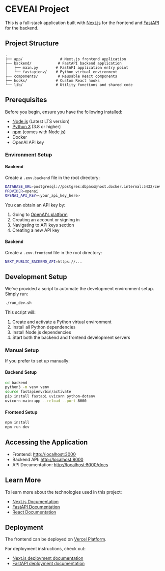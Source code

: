 # CEVEAI Project

This is a full-stack application built with [Next.js](https://nextjs.org) for the frontend and [FastAPI](https://fastapi.tiangolo.com/) for the backend.

## Project Structure

```
.
├── app/                 # Next.js frontend application
├── backend/            # FastAPI backend application
│   ├── main.py        # FastAPI application entry point
│   └── fastapienv/    # Python virtual environment
├── components/         # Reusable React components
├── hooks/             # Custom React hooks
└── lib/               # Utility functions and shared code
```

## Prerequisites

Before you begin, ensure you have the following installed:
- [Node.js](https://nodejs.org/) (Latest LTS version)
- [Python 3](https://www.python.org/) (3.8 or higher)
- [npm](https://www.npmjs.com/) (comes with Node.js)
- Docker 
- OpenAI API key

### Environment Setup

#### Backend
Create a `.env.backend` file in the root directory:

```bash
DATABASE_URL=postgresql://postgres:dbpass@host.docker.internal:5432/ceveai
PROVIDER=openai
OPENAI_API_KEY=<your_api_key_here>
```

You can obtain an API key by:
1. Going to [OpenAI's platform](https://platform.openai.com/)
2. Creating an account or signing in
3. Navigating to API keys section
4. Creating a new API key

#### Backend
Create a `.env.frontend` file in the root directory:

```bash
NEXT_PUBLIC_BACKEND_API=https://...
```

## Development Setup

We've provided a script to automate the development environment setup. Simply run:

```bash
./run_dev.sh
```

This script will:
1. Create and activate a Python virtual environment
2. Install all Python dependencies
3. Install Node.js dependencies
4. Start both the backend and frontend development servers

### Manual Setup

If you prefer to set up manually:

#### Backend Setup
```bash
cd backend
python3 -m venv venv
source fastapienv/bin/activate
pip install fastapi uvicorn python-dotenv
uvicorn main:app --reload --port 8000
```

#### Frontend Setup
```bash
npm install
npm run dev
```

## Accessing the Application

- Frontend: [http://localhost:3000](http://localhost:3000)
- Backend API: [http://localhost:8000](http://localhost:8000)
- API Documentation: [http://localhost:8000/docs](http://localhost:8000/docs)

## Learn More

To learn more about the technologies used in this project:

- [Next.js Documentation](https://nextjs.org/docs)
- [FastAPI Documentation](https://fastapi.tiangolo.com/)
- [React Documentation](https://react.dev/)

## Deployment

The frontend can be deployed on [Vercel Platform](https://vercel.com/new?utm_medium=default-template&filter=next.js&utm_source=create-next-app&utm_campaign=create-next-app-readme).

For deployment instructions, check out:
- [Next.js deployment documentation](https://nextjs.org/docs/app/building-your-application/deploying)
- [FastAPI deployment documentation](https://fastapi.tiangolo.com/deployment/)
